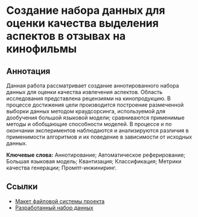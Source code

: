 # Создание набора данных для оценки качества выделения аспектов в отзывах на кинофильмы

## Аннотация
Данная работа рассматривает создание аннотированного набора данных для оценки качества извлечения аспектов. Область исследования представлена рецензиями на кинопродукцию. В процессе достижения цели производится построение размеченной выборки данных методом краудсорсинга, используемой для дообучения большой языковой модели; сравниваются применимые методы и обобщающие способности моделей. В процессе и по окончании экспериментов наблюдаются и анализируются различия в применимости алгоритмов и их поведение в зависимости от исходных данных.

**Ключевые слова:** Аннотирование; Автоматическое реферирование; Большая языковая модель; Квантизация; Классификация; Метрики качества генерации; Промпт-инжиниринг.

## Ссылки
* [Макет файловой системы проекта](https://drive.google.com/drive/folders/1z4hst8z1sYVfvjYgOvXWeTMWs90LAesS?usp=sharing)
* [Разработанный набор данных](https://drive.google.com/file/d/1ZmOQbgS6DwtZbSxFSt5fVDO5JmRvC1BM/view?usp=sharing)
